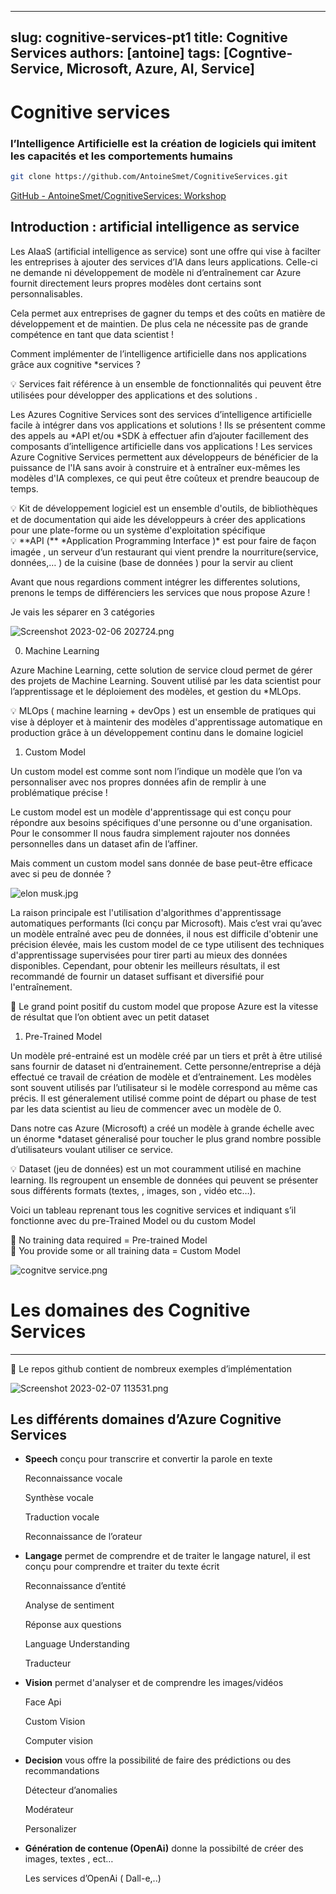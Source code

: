  ---
 slug: cognitive-services-pt1
 title: Cognitive Services
 authors: [antoine]
 tags: [Cogntive-Service, Microsoft, Azure, AI, Service]
 ---



# Cognitive services

### **l’Intelligence Artificielle est la création de logiciels qui imitent les capacités et les comportements humains**

```bash
git clone https://github.com/AntoineSmet/CognitiveServices.git
```

[GitHub - AntoineSmet/CognitiveServices: Workshop](https://github.com/AntoineSmet/CognitiveServices.git)

## Introduction : artificial intelligence as service

Les AIaaS (artificial intelligence as service) sont une offre qui vise à facilter les entreprises à ajouter des services d’IA dans leurs applications. Celle-ci ne demande ni développement de modèle ni d’entraînement car Azure fournit directement leurs propres modèles dont certains sont personnalisables.

Cela permet aux entreprises de gagner du temps et des coûts en matière de développement et de maintien. De plus cela ne nécessite pas de grande compétence en tant que data scientist !

Comment implémenter de l’intelligence artificielle dans nos applications grâce aux cognitive *services ?

<aside>
💡  Services fait référence à un ensemble de fonctionnalités qui peuvent être utilisées pour développer des applications et des solutions .

</aside>

Les Azures Cognitive Services sont des services d’intelligence artificielle facile à intégrer dans vos applications et solutions ! Ils se présentent comme des appels au *API et/ou *SDK à effectuer afin d’ajouter facillement des composants d’intelligence artificielle dans vos applications ! Les services Azure Cognitive Services permettent aux développeurs de bénéficier de la puissance de l'IA sans avoir à construire et à entraîner eux-mêmes les modèles d'IA complexes, ce qui peut être coûteux et prendre beaucoup de temps. 

<aside>
💡  Kit de développement logiciel est un ensemble d'outils, de bibliothèques et de documentation qui aide les développeurs à créer des applications pour une plate-forme ou un système d'exploitation spécifique

</aside>

<aside>
💡 **API (** *Application Programming Interface )* est pour faire de façon imagée , un serveur d’un restaurant qui vient prendre la nourriture(service, données,… ) de la cuisine (base de données ) pour la servir au client

</aside>

Avant que nous regardions comment intégrer les differentes solutions, prenons le temps de différenciers les services que nous propose Azure ! 

Je vais les séparer en 3 catégories

![Screenshot 2023-02-06 202724.png](Cognitive%20services%2099a82aaa20fc495ca1fb6032ad0a08a9/Screenshot_2023-02-06_202724.png)

0. Machine Learning

Azure Machine Learning, cette solution de service cloud permet de gérer des projets de Machine Learning. Souvent utilisé par les data scientist pour l’apprentissage et le déploiement des modèles, et gestion du *MLOps.

<aside>
💡 MLOps ( machine learning + devOps ) est un ensemble de pratiques qui vise à déployer et à maintenir des modèles d'apprentissage automatique en production grâce à un développement continu dans le domaine logiciel

</aside>

1. Custom Model

Un custom model est comme sont nom l’indique un modèle que l’on va personnaliser avec nos propres données afin de remplir à une problématique précise !

Le custom model est un modèle d'apprentissage qui est conçu pour répondre aux besoins spécifiques d'une personne ou d'une organisation. Pour le consommer Il nous faudra simplement rajouter nos données personnelles dans un dataset  afin de l’affiner. 

Mais comment un custom model sans donnée de base peut-être efficace avec si peu de donnée ?

![elon musk.jpg](Cognitive%20services%2099a82aaa20fc495ca1fb6032ad0a08a9/elon_musk.jpg)

La raison principale est l'utilisation d'algorithmes d'apprentissage automatiques performants (Ici conçu par Microsoft). Mais c’est vrai qu’avec un modèle entraîné avec peu de données, il nous est difficile d'obtenir une précision élevée, mais les custom model de ce type utilisent des techniques d'apprentissage supervisées pour tirer parti au mieux des données disponibles. Cependant, pour obtenir les meilleurs résultats, il est recommandé de fournir un dataset suffisant et diversifié pour l'entraînement.

<aside>
📢 Le grand point positif du custom model que propose Azure est la vitesse de résultat que l’on obtient avec un petit dataset

</aside>

1. Pre-Trained Model

Un modèle pré-entrainé est un modèle créé par un tiers et prêt à être utilisé sans fournir de dataset ni d’entrainement. Cette personne/entreprise a déjà effectué ce travail de création de modèle et d’entrainement. Les modèles sont souvent utilisés par l’utilisateur si le modèle correspond au même cas précis. Il est géneralement utilisé comme point de départ ou phase de test par les data scientist au lieu de commencer avec un modèle de 0.

Dans notre cas Azure (Microsoft) a créé un modèle à grande échelle avec un énorme *dataset géneralisé pour toucher le plus grand nombre possible d’utilisateurs voulant utiliser ce service.

<aside>
💡 Dataset (jeu de données) est un mot couramment utilisé en machine learning. Ils regroupent un ensemble de données qui peuvent se présenter sous différents formats (textes, , images, son , vidéo etc…).

</aside>

 

Voici un tableau reprenant tous les cognitive services et indiquant s’il fonctionne avec du pre-Trained Model ou du custom Model

<aside>
📢 No training data required = Pre-trained Model

</aside>

<aside>
📢 You provide some or all training data = Custom Model

</aside>

![cognitve service.png](Cognitive%20services%2099a82aaa20fc495ca1fb6032ad0a08a9/cognitve_service.png)

# Les domaines des **Cognitive Services**

---

<aside>
📢 Le  repos github contient de nombreux exemples d’implémentation

</aside>

![Screenshot 2023-02-07 113531.png](Cognitive%20services%2099a82aaa20fc495ca1fb6032ad0a08a9/Screenshot_2023-02-07_113531.png)

## Les différents domaines d’**Azure Cognitive Services**

- **Speech** conçu pour transcrire et convertir la parole en texte
    
    Reconnaissance vocale
    
    Synthèse vocale
    
    Traduction vocale
    
    Reconnaissance de l’orateur
    
- **Langage** permet de comprendre et de traiter le langage naturel, il est conçu pour comprendre et traiter du texte écrit
    
    Reconnaissance d’entité
    
    Analyse de sentiment
    
    Réponse aux questions
    
    Language Understanding
    
    Traducteur
    
- **Vision** permet d'analyser et de comprendre les images/vidéos
    
     Face Api
    
    Custom Vision
    
    Computer vision
    
- **Decision** vous offre la possibilité de faire des prédictions ou des recommandations
    
    Détecteur d’anomalies
    
    Modérateur 
    
    Personalizer
    
- **Génération de contenue (OpenAi)** donne la possibilté de créer des images, textes , ect…
    
    Les services d’OpenAi ( Dall-e,..)